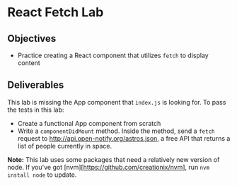 # React Fetch Lab

## Objectives

- Practice creating a React component that utilizes `fetch` to display content

## Deliverables

This lab is missing the App component that `index.js` is looking for. To pass
the tests in this lab:

- Create a functional App component from scratch
- Write a `componentDidMount` method. Inside the method, send a `fetch` request to
http://api.open-notify.org/astros.json, a free API that returns a list of people
currently in space.

**Note:** This lab uses some packages that need a relatively new version of node. If
you've got [nvm][https://github.com/creationix/nvm], run `nvm install node` to
update.
